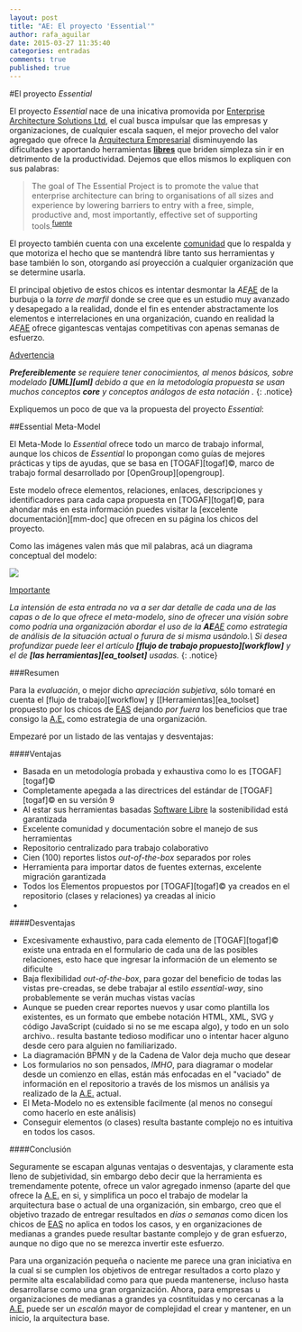 ```yaml
---
layout: post
title: "AE: El proyecto 'Essential'"
author: rafa_aguilar
date: 2015-03-27 11:35:40
categories: entradas
comments: true
published: true
---
```


#El proyecto *Essential*

El proyecto *Essential* nace de una inicativa promovida por [Enterprise Architecture Solutions Ltd][eas], el cual busca impulsar que las empresas y organizaciones, de cualquier escala saquen, el mejor provecho del valor agregado que ofrece la [Arquitectura Empresarial][AE] disminuyendo las dificultades y aportando herramientas **[libres][free]** que briden simpleza sin ir en detrimento de la productividad.  Dejemos que ellos mismos lo expliquen con sus palabras:

>The goal of The Essential Project is to promote the value that enterprise architecture can bring to organisations of all sizes and experience by lowering barriers to entry with a free, simple, productive and, most importantly, effective set of supporting tools.<sup markdown="1">[fuente]</sup>

El proyecto también cuenta con una excelente [comunidad][eas_comm] que lo respalda y que motoriza el hecho que se mantendrá libre tanto sus herramientas y base también lo son, otorgando así proyección a cualquier organización que se determine usarla.

El principal objetivo de estos chicos es intentar desmontar la *AE*[AE] de la burbuja o la *torre de marfil* donde se cree que es un estudio muy avanzado y desapegado a la realidad, donde el fin es entender abstractamente los elementos e interrelaciones en una organización, cuando en realidad la *AE*[AE] ofrece gigantescas ventajas competitivas con apenas semanas de esfuerzo.

<div markdown="0"><a href="#" class="btn btn-info">Advertencia</a></div>

_**Prefereiblemente** se requiere tener conocimientos, al menos básicos, sobre modelado **[UML][uml]** debido a que en la metodología propuesta se usan muchos conceptos **core** y conceptos análogos de esta notación ._
{: .notice}

Expliquemos un poco de que va la propuesta del proyecto _Essential_:

##Essential Meta-Model

El Meta-Mode
lo _Essential_ ofrece todo un marco de trabajo informal, aunque los chicos de *Essential* lo propongan como guías de mejores prácticas y tips de ayudas, que se basa en [TOGAF][togaf]&copy;,  marco de trabajo formal desarrollado por [OpenGroup][opengroup]. 

Este modelo ofrece elementos, relaciones, enlaces, descripciones y identificadores para cada capa propuesta en [TOGAF][togaf]&copy;, para ahondar más en esta información puedes visitar la [excelente documentación][mm-doc] que ofrecen en su página los chicos del proyecto.

Como las imágenes valen más que mil palabras, acá un diagrama conceptual del modelo:

![](http://www.enterprise-architecture.org/images/stories/essential/eamm_scope.png)

<div markdown="0"><a href="#" class="btn btn-warning">Importante</a></div>

_La intensión de esta entrada no va a ser dar detalle de cada una de las capas o de lo que ofrece el meta-modelo, sino de ofrecer una visión sobre como podría una organización abordar el uso de la **AE**[AE] como estrategia de análisis de la situación actual o furura de si misma usándolo.\\
Si desea profundizar puede leer el artículo **[flujo de trabajo propuesto][workflow]** y el de **[las herramientas][ea_toolset]** usadas._
{: .notice}

###Resumen

Para la *evaluación*, o mejor dicho *apreciación subjetiva*, sólo tomaré en cuenta el [flujo de trabajo][workflow] y [[Herramientas][ea_toolset] propuesto por los chicos de [EAS][eas] dejando *por fuera* los beneficios que trae consigo la [A.E.][AE] como estrategia de una organización.

Empezaré por un listado de las ventajas y desventajas:

####Ventajas

 - Basada en un metodología probada y exhaustiva como lo es [TOGAF][togaf]&copy;
 - Completamente apegada a las directrices del estándar de [TOGAF][togaf]&copy; en su versión 9
 - Al estar sus herramientas basadas [Software Libre][free] la sostenibilidad está garantizada 
 - Excelente comunidad y documentación sobre el manejo de sus herramientas
 - Repositorio centralizado para trabajo colaborativo
 - Cien (100) reportes listos *out-of-the-box* separados por roles
 - Herramienta para importar datos de fuentes externas, excelente migración garantizada
 - Todos los Elementos propuestos por [TOGAF][togaf]&copy; ya creados en el repositorio (clases y relaciones) ya creadas al inicio
 - 

####Desventajas

 - Excesivamente exhaustivo, para cada elemento de [TOGAF][togaf]&copy; existe una entrada en el formulario de cada una de las posibles relaciones, esto hace que ingresar la información de un elemento se dificulte
 - Baja flexibilidad *out-of-the-box*, para gozar del beneficio de todas las vistas pre-creadas, se debe trabajar al estilo *essential-way*, sino probablemente se verán muchas vistas vacías
 - Aunque se pueden crear reportes nuevos y usar como plantilla los existentes, es un formato que embebe notación HTML, XML, SVG y código JavaScript (cuidado si no se me escapa algo), y todo en un solo archivo.. resulta bastante tedioso modificar uno o intentar hacer alguno desde cero para alguien no familiarizado.
 - La diagramación BPMN y de la Cadena de Valor deja mucho que desear
 - Los formularios no son pensados, *IMHO*, para diagramar o modelar desde un comienzo en ellas, están más enfocadas en el "vaciado" de información en el repositorio a través de los mismos un análisis ya realizado de la [A.E.][AE] actual.
 - El Meta-Modelo no es extensible facilmente (al menos no conseguí como hacerlo en este análisis)
 - Conseguir elementos (o clases) resulta bastante complejo no es intuitiva en todos los casos.
 
####Conclusión

Seguramente se escapan algunas ventajas o desventajas, y claramente esta lleno de subjetividad, sin embargo debo decir que la herramienta es tremendamente potente, ofrece un valor agregado inmenso (aparte del que ofrece la [A.E.][AE] en si, y simplifica un poco el trabajo de modelar la arquitectura base o actual de una organización, sin embargo, creo que el objetivo trazado de entregar resultados en *días o semanas* como dicen los chicos de [EAS][eas] no aplica en todos los casos, y en organizaciones de medianas a grandes puede resultar bastante complejo y de gran esfuerzo, aunque no digo que no se merezca invertir este esfuerzo.

Para una organización pequeña o naciente me parece una gran iniciativa en la cual si se cumplen los objetivos de entregar resultados a corto plazo y permite alta escalabilidad como para que pueda mantenerse, incluso hasta desarrollarse como una gran organización.  Ahora, para empresas u organizaciones de medianas a grandes ya cosntituidas y no cercanas a la [A.E.][AE] puede ser un *escalón* mayor de complejidad el crear y mantener, en un inicio, la arquitectura base.



[fuente]: http://www.enterprise-architecture.org/about/mission
[eas]: http://www.enterprise-architecture.org/component/weblinks/weblink/39-eas/6-eas-home
[AE]: /entradas/arquitectura-empresarial/
[free]: http://es.wikipedia.org/wiki/Software_libre
[eas_comm]: http://www.enterprise-architecture.org/community
[^1]: Arquitectura Empresarial ver [más][AE]
[opengroup]:https://www.opengroup.org/togaf/
[togaf]:/en-construccion.html
[uml]:/en-construccion.html
[caps]:/en-construccion.html
[a3]:/en-construccion.html
[principles]:/en-construccion.html
[actors_roles]:/en-construccion.html
[bpmn]:/en-construccion.html
[mm-doc]:http://www.enterprise-architecture.org/documentation/doc-meta-model
[tut_bus]:http://www.enterprise-architecture.org/business-architecture-tutorials
[tut_app]:http://www.enterprise-architecture.org/application-architecture-tutorials/57-application-architecture-overview
[tut_inf]:http://www.enterprise-architecture.org/techology-architecture-tutorials/58-techology-architecture-overview
[ea_viewer]:/en-construccion.html
[workflow]:/entradas/meta-modelo-essential-workflow-y-vistas/
[ea_toolset]:/entradas/meta-modelo-essential-herramientas/
{% include _toc.html %}
